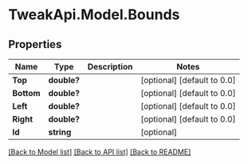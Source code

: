# TweakApi.Model.Bounds
## Properties

Name | Type | Description | Notes
------------ | ------------- | ------------- | -------------
**Top** | **double?** |  | [optional] [default to 0.0]
**Bottom** | **double?** |  | [optional] [default to 0.0]
**Left** | **double?** |  | [optional] [default to 0.0]
**Right** | **double?** |  | [optional] [default to 0.0]
**Id** | **string** |  | [optional] 

[[Back to Model list]](../README.md#documentation-for-models) [[Back to API list]](../README.md#documentation-for-api-endpoints) [[Back to README]](../README.md)

